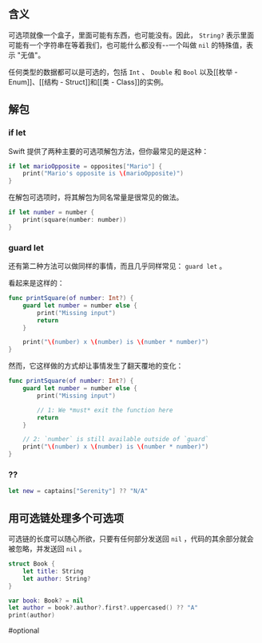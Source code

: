 ## 含义

可选项就像一个盒子，里面可能有东西，也可能没有。因此， `String?` 表示里面可能有一个字符串在等着我们，也可能什么都没有--一个叫做 `nil` 的特殊值，表示 "无值"。

任何类型的数据都可以是可选的，包括 `Int` 、 `Double` 和 `Bool` 以及[[枚举 - Enum]]、[[结构 - Struct]]和[[类 - Class]]的实例。

## 解包

### if let

Swift 提供了两种主要的可选项解包方法，但你最常见的是这种：

```swift
if let marioOpposite = opposites["Mario"] {
    print("Mario's opposite is \(marioOpposite)")
}
```

在解包可选项时，将其解包为同名常量是很常见的做法。

```swift
if let number = number {
    print(square(number: number))
}
```

### guard let

还有第二种方法可以做同样的事情，而且几乎同样常见： `guard let` 。

看起来是这样的：

```swift
func printSquare(of number: Int?) {
    guard let number = number else {
        print("Missing input")
        return
    }

    print("\(number) x \(number) is \(number * number)")
}
```

然而，它这样做的方式却让事情发生了翻天覆地的变化：

```swift
func printSquare(of number: Int?) {
    guard let number = number else {
        print("Missing input")

        // 1: We *must* exit the function here
        return
    }

    // 2: `number` is still available outside of `guard`
    print("\(number) x \(number) is \(number * number)")
}
```

### ??

```swift
let new = captains["Serenity"] ?? "N/A"
```

## 用可选链处理多个可选项

可选链的长度可以随心所欲，只要有任何部分发送回 `nil` ，代码的其余部分就会被忽略，并发送回 `nil` 。

```swift
struct Book {
    let title: String
    let author: String?
}

var book: Book? = nil
let author = book?.author?.first?.uppercased() ?? "A"
print(author)
```

#optional